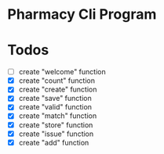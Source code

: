 # Pharmacy Cli Program

# Todos
- [ ] create "welcome" function
- [x] create "count" function
- [x] create "create" function
- [x] create "save" function
- [x] create "valid" function
- [x] create "match" function
- [x] create "store" function
- [x] create "issue" function
- [x] create "add" function
